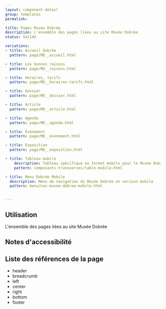 ```yaml
---
layout: component-detail
group: templates
permalink:

title: Pages Musée Dobrée
description: L'ensemble des pages liées au site Musée Dobrée
status: Validé

variations:
- title: Accueil Dobrée
  pattern: page/MD__accueil.html

- title: Les bonnes raisons
  pattern: page/MD__raisons.html

- title: Horaires, tarifs
  pattern: page/MD__horaires-tarifs.html

- title: Dossier
  pattern: page/MD__dossier.html

- title: Article
  pattern: page/MD__article.html

- title: Agenda
  pattern: page/MD__agenda.html

- title: Événement
  pattern: page/MD__evenement.html

- title: Exposition
  pattern: page/MD__exposition.html

- title: Tableau mobile
    description: Tableau spécifique en format mobile pour le Musée Dobrée
    pattern: composants-transverses/table-mobile.html

- title: Menu Dobrée Mobile
  description: Menu de navigation du Musée Dobrée en version mobile
  pattern: menu/nav-musee-dobree-mobile.html


---
```

## Utilisation

L'ensemble des pages liées au site Musée Dobrée

## Notes d'accessibilité



## Liste des références de la page

* header
* breadcrumb
* left
* center
* right
* bottom
* footer
